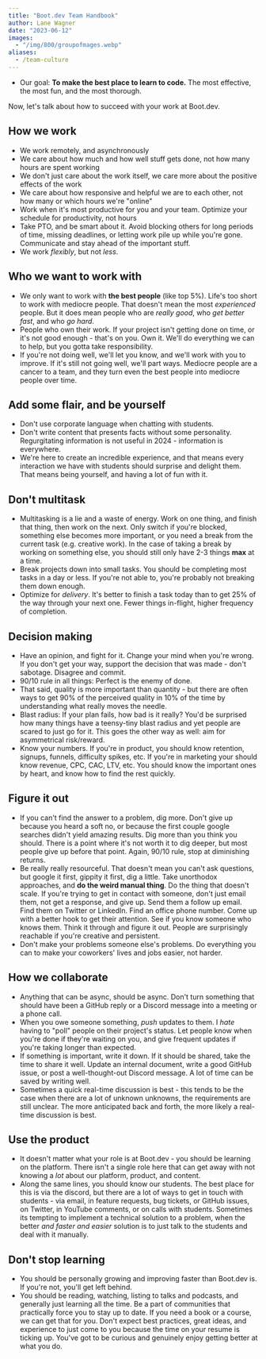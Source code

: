 ```yaml
---
title: "Boot.dev Team Handbook"
author: Lane Wagner
date: "2023-06-12"
images:
  - "/img/800/groupofmages.webp"
aliases:
  - /team-culture
---
```


- Our goal: **To make the best place to learn to code.** The most effective, the most fun, and the most thorough.

Now, let's talk about how to succeed with your work at Boot.dev.

## How we work

- We work remotely, and asynchronously
- We care about how much and how well stuff gets done, not how many hours are spent working
- We don't just care about the work itself, we care more about the positive effects of the work
- We care about how responsive and helpful we are to each other, not how many or which hours we're "online"
- Work when it's most productive for you and your team. Optimize your schedule for productivity, not hours
- Take PTO, and be smart about it. Avoid blocking others for long periods of time, missing deadlines, or letting work pile up while you're gone. Communicate and stay ahead of the important stuff.
- We work *flexibly*, but not *less*.
  
## Who we want to work with

- We only want to work with **the best people** (like top 5%). Life's too short to work with mediocre people. That doesn't mean the most *experienced* people. But it does mean people who are *really good*, who *get better fast*, and who *go hard*.
- People who own their work. If your project isn't getting done on time, or it's not good enough - that's on you. Own it. We'll do everything we can to help, but you gotta take responsibility.
- If you're not doing well, we'll let you know, and we'll work with you to improve. If it's still not going well, we'll part ways. Mediocre people are a cancer to a team, and they turn even the best people into mediocre people over time.

## Add some flair, and be yourself

- Don't use corporate language when chatting with students.
- Don't write content that presents facts without some personality. Regurgitating information is not useful in 2024 - information is everywhere.
- We're here to create an incredible experience, and that means every interaction we have with students should surprise and delight them. That means being yourself, and having a lot of fun with it.

## Don't multitask

- Multitasking is a lie and a waste of energy. Work on one thing, and finish that thing, then work on the next. Only switch if you're blocked, something else becomes more important, or you need a break from the current task (e.g. creative work). In the case of taking a break by working on something else, you should still only have 2-3 things **max** at a time.
- Break projects down into small tasks. You should be completing most tasks in a day or less. If you're not able to, you're probably not breaking them down enough.
- Optimize for *delivery*. It's better to finish a task today than to get 25% of the way through your next one. Fewer things in-flight, higher frequency of completion.

## Decision making

- Have an opinion, and fight for it. Change your mind when you're wrong. If you don't get your way, support the decision that was made - don't sabotage. Disagree and commit.
- 90/10 rule in all things: Perfect is the enemy of done.
- That said, quality is more important than quantity - but there are often ways to get 90% of the perceived quality in 10% of the time by understanding what really moves the needle.
- Blast radius: If your plan fails, how bad is it really? You'd be surprised how many things have a teensy-tiny blast radius and yet people are scared to just go for it. This goes the other way as well: aim for asymmetrical risk/reward.
- Know your numbers. If you're in product, you should know retention, signups, funnels, difficulty spikes, etc. If you're in marketing your should know revenue, CPC, CAC, LTV, etc. You should know the important ones by heart, and know how to find the rest quickly.

## Figure it out

- If you can't find the answer to a problem, dig more. Don't give up because you heard a soft no, or because the first couple google searches didn't yield amazing results. Dig more than you think you should. There is a point where it's not worth it to dig deeper, but most people give up before that point. Again, 90/10 rule, stop at diminishing returns.
- Be really really resourceful. That doesn't mean you can't ask questions, but google it first, gippity it first, dig a little. Take unorthodox approaches, and **do the weird manual thing**. Do the thing that doesn't scale. If you're trying to get in contact with someone, don't just email them, not get a response, and give up. Send them a follow up email. Find them on Twitter or LinkedIn. Find an office phone number. Come up with a better hook to get their attention. See if you know someone who knows them. Think it through and figure it out. People are surprisingly reachable if you're creative and persistent.
- Don't make your problems someone else's problems. Do everything you can to make your coworkers' lives and jobs easier, not harder.

## How we collaborate

- Anything that can be async, should be async. Don't turn something that should have been a GitHub reply or a Discord message into a meeting or a phone call.
- When you owe someone something, *push* updates to them. I *hate* having to "poll" people on their project's status. Let people know when you're done if they're waiting on you, and give frequent updates if you're taking longer than expected.
- If something is important, write it down. If it should be shared, take the time to share it well. Update an internal document, write a good GitHub issue, or post a well-thought-out Discord message. A lot of time can be saved by writing well.
- Sometimes a quick real-time discussion is best - this tends to be the case when there are a lot of unknown unknowns, the requirements are still unclear. The more anticipated back and forth, the more likely a real-time discussion is best.

## Use the product

- It doesn't matter what your role is at Boot.dev - you should be learning on the platform. There isn't a single role here that can get away with not knowing a *lot* about our platform, product, and content.
- Along the same lines, you should know our students. The best place for this is via the discord, but there are a lot of ways to get in touch with students - via email, in feature requests, bug tickets, or GitHub issues, on Twitter, in YouTube comments, or on calls with students. Sometimes its tempting to implement a technical solution to a problem, when the better *and faster and easier* solution is to just talk to the students and deal with it manually.

## Don't stop learning

- You should be personally growing and improving faster than Boot.dev is. If you're not, you'll get left behind.
- You should be reading, watching, listing to talks and podcasts, and generally just learning all the time. Be a part of communities that practically force you to stay up to date. If you need a book or a course, we can get that for you. Don't expect best practices, great ideas, and experience to just come to you because the time on your resume is ticking up. You've got to be curious and genuinely enjoy getting better at what you do.
